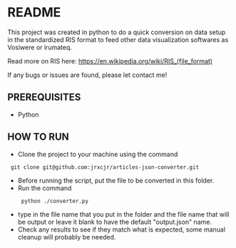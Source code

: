 # README

This project was created in python to do a quick conversion on data setup in the standardized RIS format to feed other data visualization softwares as Vosiwere or irumateq.

Read more on RIS here:
https://en.wikipedia.org/wiki/RIS_(file_format)

If any bugs or issues are found, please let contact me! 


## PREREQUISITES

 * Python 

## HOW TO RUN

- Clone the project to your machine using the command 
```
 git clone git@github.com:jrxcjr/articles-json-converter.git
```
- Before running the script, put the file to be converted in this folder.
- Run the command
  ```
   python ./converter.py
  ```
- type in the file name that you put in the folder and the file name that will be output or leave it blank to have the default "output.json" name. 
- Check any results to see if they match what is expected, some manual cleanup will probably be needed.